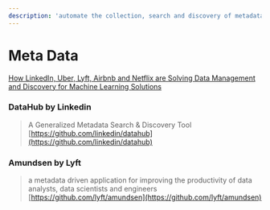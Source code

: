 ```yaml
---
description: 'automate the collection, search and discovery of metadata related to datasets'
---
```


# Meta Data

[How LinkedIn, Uber, Lyft, Airbnb and Netflix are Solving Data Management and Discovery for Machine Learning Solutions](https://towardsdatascience.com/how-linkedin-uber-lyft-airbnb-and-netflix-are-solving-data-management-and-discovery-for-machine-9b79ee9184bb)

### DataHub by Linkedin

> A Generalized Metadata Search & Discovery Tool  
> [https://github.com/linkedin/datahub](https://github.com/linkedin/datahub)

### Amundsen by Lyft

> a metadata driven application for improving the productivity of data analysts, data scientists and engineers  
> [https://github.com/lyft/amundsen](https://github.com/lyft/amundsen)



